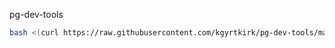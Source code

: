 pg-dev-tools


```bash
bash <(curl https://raw.githubusercontent.com/kgyrtkirk/pg-dev-tools/main/install_pgd)
```
